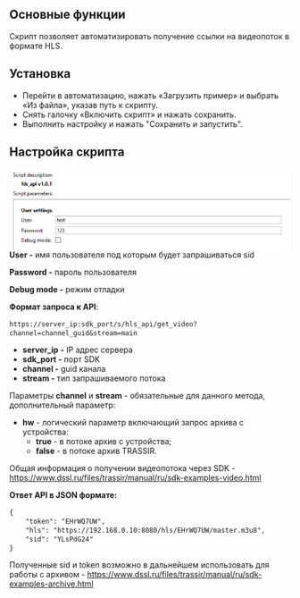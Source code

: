 ## Основные функции
Скрипт позволяет автоматизировать получение ссылки на видеопоток в формате HLS.

## Установка
* Перейти в автоматизацию, нажать «Загрузить пример» и выбрать «Из файла», указав путь к скрипту.
* Снять галочку «Включить скрипт» и нажать сохранить.
* Выполнить настройку и нажать "Сохранить и запустить".

## Настройка скрипта
<img src="readme/settings.png" alt="settings.png" align=left>

**User -** имя пользователя под которым будет запрашиваться sid

**Password -** пароль пользователя

**Debug mode -** режим отладки



**Формат запроса к API**:

```
https://server_ip:sdk_port/s/hls_api/get_video?channel=channel_guid&stream=main
```

- **server_ip** **-** IP адрес сервера 
- **sdk_port -** порт SDK
- **channel -** guid канала
- **stream -** тип запрашиваемого потока

Параметры **channel** и **stream** - обязательные для данного метода, дополнительный параметр:

- **hw** - логический параметр включающий запрос архива с устройства:
  - **true** - в потоке архив с устройства;
  - **false** - в потоке архив TRASSIR.

Общая информация о получении видеопотока через SDK - https://www.dssl.ru/files/trassir/manual/ru/sdk-examples-video.html

**Ответ API в JSON формате:**

```
{
    "token": "EHrWQ7UW",
    "hls": "https://192.168.0.10:8080/hls/EHrWQ7UW/master.m3u8",
    "sid": "YLsPdG24"
}
```

Полученные sid и token возможно в дальнейшем использовать для работы с архивом - https://www.dssl.ru/files/trassir/manual/ru/sdk-examples-archive.html